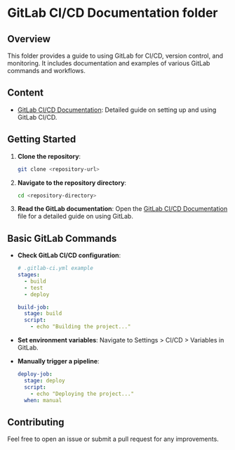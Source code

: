 # GitLab CI/CD Documentation folder

## Overview

This folder provides a guide to using GitLab for CI/CD, version control, and monitoring. It includes documentation and examples of various GitLab commands and workflows.

## Content

- [GitLab CI/CD Documentation](docs/GitLabGuide.md): Detailed guide on setting up and using GitLab CI/CD.

## Getting Started

1. **Clone the repository**:
    ```bash
    git clone <repository-url>
    ```

2. **Navigate to the repository directory**:
    ```bash
    cd <repository-directory>
    ```

3. **Read the GitLab documentation**:
    Open the [GitLab CI/CD Documentation](docs/GitLabGuide.md) file for a detailed guide on using GitLab.

## Basic GitLab Commands

- **Check GitLab CI/CD configuration**:
    ```yaml
    # .gitlab-ci.yml example
    stages:
      - build
      - test
      - deploy

    build-job:
      stage: build
      script:
        - echo "Building the project..."
    ```

- **Set environment variables**:
    Navigate to Settings > CI/CD > Variables in GitLab.

- **Manually trigger a pipeline**:
    ```yaml
    deploy-job:
      stage: deploy
      script:
        - echo "Deploying the project..."
      when: manual
    ```

## Contributing

Feel free to open an issue or submit a pull request for any improvements.

